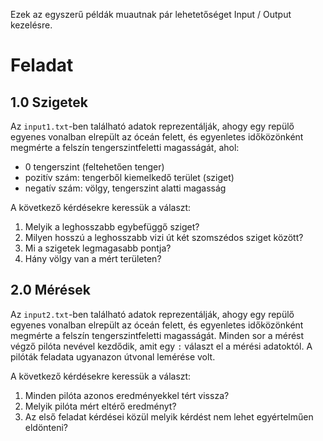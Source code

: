 Ezek az egyszerű példák muautnak pár lehetetőséget Input / Output kezelésre.

# Feladat
## 1.0 Szigetek

Az `input1.txt`-ben található adatok reprezentálják, ahogy egy repülő 
egyenes vonalban elrepült az óceán felett, és egyenletes időközönként 
megmérte a felszín tengerszintfeletti magasságát, ahol:
* 0 tengerszint (feltehetően tenger)
* pozitív szám: tengerből kiemelkedő terület (sziget)
* negatív szám: völgy, tengerszint alatti magasság

A következő kérdésekre keressük a választ:
 1. Melyik a leghosszabb egybefüggő sziget?
 2. Milyen hosszú a leghosszabb vizi út két szomszédos sziget között?
 3. Mi a szigetek legmagasabb pontja?
 4. Hány völgy van a mért területen?
 
## 2.0 Mérések

Az `input2.txt`-ben található adatok reprezentálják, ahogy egy repülő 
egyenes vonalban elrepült az óceán felett, és egyenletes időközönként 
megmérte a felszín tengerszintfeletti magasságát. Minden sor a mérést 
végző pilóta nevével kezdődik, amit egy `:` választ el a mérési adatoktól.
A pilóták feladata ugyanazon útvonal lemérése volt.

A következő kérdésekre keressük a választ:
 1. Minden pilóta azonos eredményekkel tért vissza?
 2. Melyik pilóta mért eltérő eredményt?
 3. Az első feladat kérdései közül melyik kérdést nem lehet egyértelműen eldönteni?
 
 